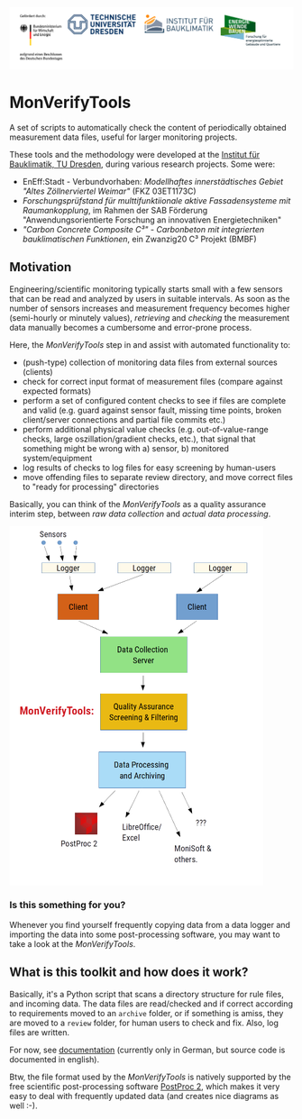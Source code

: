 ![Logos](doc/Logos.svg)

# MonVerifyTools

A set of scripts to automatically check the content of periodically obtained measurement data files, useful for larger monitoring projects.

These tools and the methodology were developed at the [Institut für Bauklimatik, TU Dresden](https://tu-dresden.de/bu/architektur/ibk), during various research projects. Some were:

- EnEff:Stadt - Verbundvorhaben: *Modellhaftes innerstädtisches Gebiet "Altes Zöllnerviertel Weimar"* (FKZ 03ET1173C)
- *Forschungsprüfstand für multtifunktiionale aktive Fassadensysteme mit Raumankopplung*, im Rahmen der SAB Förderung "Anwendungsorientierte Forschung an innovativen Energietechniken"
- *"Carbon Concrete Composite C³" - Carbonbeton mit integrierten bauklimatischen Funktionen*, ein Zwanzig20 C³ Projekt (BMBF)


## Motivation

Engineering/scientific monitoring typically starts small with a few sensors that can be read and analyzed by users in suitable intervals. 
As soon as the number of sensors increases and measurement frequency becomes higher (semi-hourly or minutely values), *retrieving* and *checking* the measurement data manually becomes a cumbersome and error-prone process.

Here, the *MonVerifyTools* step in and assist with automated functionality to:

- (push-type) collection of monitoring data files from external sources (clients)
- check for correct input format of measurement files (compare against expected formats)
- perform a set of configured content checks to see if files are complete and valid (e.g. guard against sensor fault, missing time points, broken client/server connections and partial file commits etc.)
- perform additional physical value checks (e.g. out-of-value-range checks, large oszillation/gradient checks, etc.), that signal that something might be wrong with a) sensor, b) monitored system/equipment
- log results of checks to log files for easy screening by human-users
- move offending files to separate review directory, and move correct files to "ready for processing" directories

Basically, you can think of the *MonVerifyTools* as a quality assurance interim step, between *raw data collection* and *actual data processing*.

![Overview](doc/Overview.png)

### Is this something for you?

Whenever you find yourself frequently copying data from a data logger and importing the data into some post-processing software, you may want to take a look at the *MonVerifyTools*.

## What is this toolkit and how does it work?

Basically, it's a Python script that scans a directory structure for rule files, and incoming data. The data files are read/checked and if correct according to requirements moved to an `archive` folder, or if something is amiss, they are moved to a `review` folder, for human users to check and fix. Also, log files are written.

For now, see [documentation](doc/MonVerifyTools_Dokumentation.pdf) (currently only in German, but source code is documented in english).

Btw, the file format used by the *MonVerifyTools* is natively supported by the free scientific post-processing software [PostProc 2](https://bauklimatik-dresden.de/postproc/index.php), which makes it very easy to deal with frequently updated data (and creates nice diagrams as well :-).
